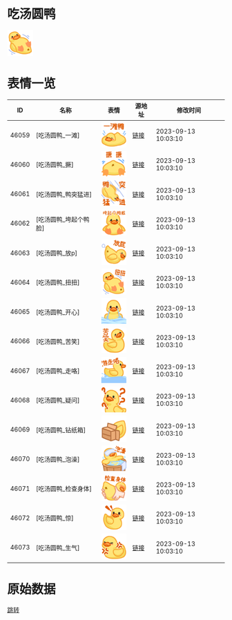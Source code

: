 # 吃汤圆鸭

<img src="./cover.png" height="60" alt="cover" />

# 表情一览

|ID|名称|表情|源地址|修改时间|
|----|----|----|----|----|
|46059|[吃汤圆鸭_一滩]|<img src="./pic/046059_%5B吃汤圆鸭_一滩%5D.png" height="60" alt="一滩"/>|[链接](https://i0.hdslb.com/bfs/garb/22f1d7da636e4b77e6126c0e3e17e0aa53f69f76.png)|2023-09-13 10:03:10|
|46060|[吃汤圆鸭_撅]|<img src="./pic/046060_%5B吃汤圆鸭_撅%5D.png" height="60" alt="撅"/>|[链接](https://i0.hdslb.com/bfs/garb/baed2d5ead315236e2f10c2f6cbbf8095cbe28dc.png)|2023-09-13 10:03:10|
|46061|[吃汤圆鸭_鸭突猛进]|<img src="./pic/046061_%5B吃汤圆鸭_鸭突猛进%5D.png" height="60" alt="鸭突猛进"/>|[链接](https://i0.hdslb.com/bfs/garb/545e9b234ae17dc254fa14e9c31de2cf0ca4eb74.png)|2023-09-13 10:03:10|
|46062|[吃汤圆鸭_垮起个鸭脸]|<img src="./pic/046062_%5B吃汤圆鸭_垮起个鸭脸%5D.png" height="60" alt="垮起个鸭脸"/>|[链接](https://i0.hdslb.com/bfs/garb/c840660f1fea689cd7dc7b77211bf1c9ca0859cb.png)|2023-09-13 10:03:10|
|46063|[吃汤圆鸭_放p]|<img src="./pic/046063_%5B吃汤圆鸭_放p%5D.png" height="60" alt="放p"/>|[链接](https://i0.hdslb.com/bfs/garb/3263646ab7cd7cf45535dfe951876079695d6cfa.png)|2023-09-13 10:03:10|
|46064|[吃汤圆鸭_扭扭]|<img src="./pic/046064_%5B吃汤圆鸭_扭扭%5D.png" height="60" alt="扭扭"/>|[链接](https://i0.hdslb.com/bfs/garb/bc050ab2300e346bec5ce7e97356f4208a799ddc.png)|2023-09-13 10:03:10|
|46065|[吃汤圆鸭_开心]|<img src="./pic/046065_%5B吃汤圆鸭_开心%5D.png" height="60" alt="开心"/>|[链接](https://i0.hdslb.com/bfs/garb/7e8d582fcbd346a1b5ff9c22218cf2c9d114878a.png)|2023-09-13 10:03:10|
|46066|[吃汤圆鸭_苦笑]|<img src="./pic/046066_%5B吃汤圆鸭_苦笑%5D.png" height="60" alt="苦笑"/>|[链接](https://i0.hdslb.com/bfs/garb/3df35882eec6eb32d33598e6c57721759cd224c7.png)|2023-09-13 10:03:10|
|46067|[吃汤圆鸭_走咯]|<img src="./pic/046067_%5B吃汤圆鸭_走咯%5D.png" height="60" alt="走咯"/>|[链接](https://i0.hdslb.com/bfs/garb/e9f795b776d191c9ecc1d61b558be48432d3b232.png)|2023-09-13 10:03:10|
|46068|[吃汤圆鸭_疑问]|<img src="./pic/046068_%5B吃汤圆鸭_疑问%5D.png" height="60" alt="疑问"/>|[链接](https://i0.hdslb.com/bfs/garb/33586e80b238d4b140a9c2e8249e1c902898c08c.png)|2023-09-13 10:03:10|
|46069|[吃汤圆鸭_钻纸箱]|<img src="./pic/046069_%5B吃汤圆鸭_钻纸箱%5D.png" height="60" alt="钻纸箱"/>|[链接](https://i0.hdslb.com/bfs/garb/da40b426d0453f459ca2bc188e98521d3438a1d6.png)|2023-09-13 10:03:10|
|46070|[吃汤圆鸭_泡澡]|<img src="./pic/046070_%5B吃汤圆鸭_泡澡%5D.png" height="60" alt="泡澡"/>|[链接](https://i0.hdslb.com/bfs/garb/a3d79996151aaa435db163b0dde20cfe2faea2a1.png)|2023-09-13 10:03:10|
|46071|[吃汤圆鸭_检查身体]|<img src="./pic/046071_%5B吃汤圆鸭_检查身体%5D.png" height="60" alt="检查身体"/>|[链接](https://i0.hdslb.com/bfs/garb/0317573b874646393dfc759a132bb28f3fbabc93.png)|2023-09-13 10:03:10|
|46072|[吃汤圆鸭_惊]|<img src="./pic/046072_%5B吃汤圆鸭_惊%5D.png" height="60" alt="惊"/>|[链接](https://i0.hdslb.com/bfs/garb/ac76e6f7e2f7bdef753c74747a65e7ff83fa0165.png)|2023-09-13 10:03:10|
|46073|[吃汤圆鸭_生气]|<img src="./pic/046073_%5B吃汤圆鸭_生气%5D.png" height="60" alt="生气"/>|[链接](https://i0.hdslb.com/bfs/garb/0b2477ed7f1d1f93437687ce731ded57f5839950.png)|2023-09-13 10:03:10|

# 原始数据

[跳转](./raw.json)

